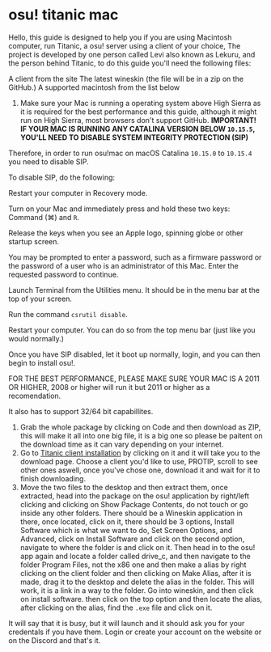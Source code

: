 # osu! titanic mac
Hello, this guide is designed to help you if you are using Macintosh computer, run Titanic, a osu! server using a client of your choice, The project is developed by one person called Levi also known as Lekuru, and the person behind Titanic, to do this guide you'll need the following files:

A client from the site
The latest wineskin (the file will be in a zip on the GitHub.)
A supported macintosh from the list below

1. Make sure your Mac is running a operating system above High Sierra as it is required for the best performance and this guide, although it might run on High Sierra, most browsers don't support GitHub. **IMPORTANT! IF YOUR MAC IS RUNNING ANY CATALINA VERSION BELOW `10.15.5`, YOU'LL NEED TO DISABLE SYSTEM INTEGRITY PROTECTION (SIP)**

Therefore, in order to run osu!mac on macOS Catalina `10.15.0` to `10.15.4` you need to disable SIP.

To disable SIP, do the following:

Restart your computer in Recovery mode.

Turn on your Mac and immediately press and hold these two keys: Command (⌘) and `R`.

Release the keys when you see an Apple logo, spinning globe or other startup screen.

You may be prompted to enter a password, such as a firmware password or the password of a user who is an administrator of this Mac. Enter the requested password to continue.

Launch Terminal from the Utilities menu. It should be in the menu bar at the top of your screen.

Run the command `csrutil disable`.

Restart your computer. You can do so from the top menu bar (just like you would normally.)

Once you have SIP disabled, let it boot up normally, login, and you can then begin to install osu!.


FOR THE BEST PERFORMANCE, PLEASE MAKE SURE YOUR MAC IS A 2011 OR HIGHER, 2008 or higher will run it but 2011 or higher as a recomendation.

It also has to support 32/64 bit capabillites.

1. Grab the whole package by clicking on Code and then download as ZIP, this will make it all into one big file, it is a big one so please be paitent on the download time as it can vary depending on your internet.
2. Go to [Titanic client installation](https://osu.titanic.sh/download/) by clicking on it and it will take you to the download page. Choose a client you'd like to use, PROTIP, scroll to see other ones aswell, once you've chose one, download it and wait for it to finish downloading. 
3. Move the two files to the desktop and then extract them, once extracted, head into the package on the osu! application by right/left clicking and clicking on Show Package Contents, do not touch or go inside any other folders. There should be a Wineskin application in there, once located, click on it, there should be 3 options, Install Software which is what we want to do, Set Screen Options, and Advanced, click on Install Software and click on the second option, navigate to where the folder is and click on it.
Then head in to the osu! app again and locate a folder called drive_c, and then navigate to the folder Program Files, not the x86 one and then make a alias by right clicking on the client folder and then clicking on Make Alias, after it is made, drag it to the desktop and delete the alias in the folder. This will work, it is a link in a way to the folder. 
Go into wineskin, and then click on install software. then click on the top option and then locate the alias, after clicking on the alias, find the `.exe` file and click on it.

It will say that it is busy, but it will launch and it should ask you for your credentals if you have them. Login or create your account on the website or on the Discord and that's it.
